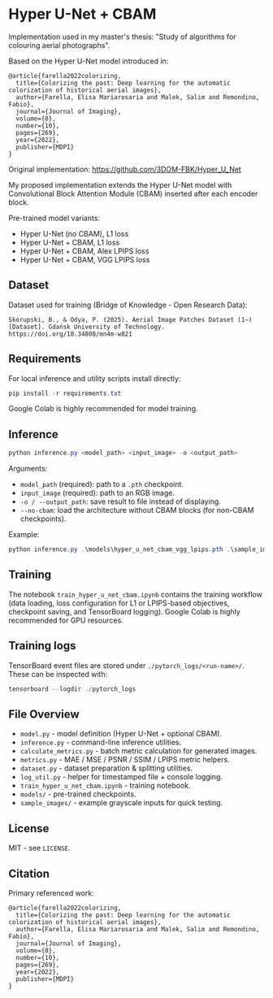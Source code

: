 # Hyper U-Net + CBAM

Implementation used in my master's thesis: "Study of algorithms for colouring aerial photographs".

Based on the Hyper U-Net model introduced in:

```
@article{farella2022colorizing,
  title={Colorizing the past: Deep learning for the automatic colorization of historical aerial images},
  author={Farella, Elisa Mariarosaria and Malek, Salim and Remondino, Fabio},
  journal={Journal of Imaging},
  volume={8},
  number={10},
  pages={269},
  year={2022},
  publisher={MDPI}
}
```

Original implementation: https://github.com/3DOM-FBK/Hyper_U_Net

My proposed implementation extends the Hyper U-Net model with Convolutional Block Attention Module (CBAM) inserted after each encoder block.

Pre-trained model variants:
- Hyper U-Net (no CBAM), L1 loss
- Hyper U-Net + CBAM, L1 loss
- Hyper U-Net + CBAM, Alex LPIPS loss
- Hyper U-Net + CBAM, VGG LPIPS loss

## Dataset

Dataset used for training (Bridge of Knowledge - Open Research Data):

```
Skorupski, B., & Odya, P. (2025). Aerial Image Patches Dataset (1–) [Dataset]. Gdańsk University of Technology. https://doi.org/10.34808/mn4m-w821
```

## Requirements

For local inference and utility scripts install directly:

```powershell
pip install -r requirements.txt
```

Google Colab is highly recommended for model training.

## Inference

```powershell
python inference.py <model_path> <input_image> -o <output_path>
```

Arguments:
- `model_path` (required): path to a `.pth` checkpoint.
- `input_image` (required): path to an RGB image.
- `-o / --output_path`: save result to file instead of displaying.
- `--no-cbam`: load the architecture without CBAM blocks (for non-CBAM checkpoints).

Example:

```powershell
python inference.py .\models\hyper_u_net_cbam_vgg_lpips.pth .\sample_images\0736.png -o .\out.png
```

## Training

The notebook `train_hyper_u_net_cbam.ipynb` contains the training workflow (data loading, loss configuration for L1 or LPIPS-based objectives, checkpoint saving, and TensorBoard logging). Google Colab is highly recommended for GPU resources.

## Training logs

TensorBoard event files are stored under `./pytorch_logs/<run-name>/`. These can be inspected with:

```powershell
tensorboard --logdir ./pytorch_logs
```

## File Overview

- `model.py` - model definition (Hyper U-Net + optional CBAM).
- `inference.py` - command-line inference utilities.
- `calculate_metrics.py` - batch metric calculation for generated images.
- `metrics.py` - MAE / MSE / PSNR / SSIM / LPIPS metric helpers.
- `dataset.py` - dataset preparation & splitting utilities.
- `log_util.py` - helper for timestamped file + console logging.
- `train_hyper_u_net_cbam.ipynb` - training notebook.
- `models/` - pre-trained checkpoints.
- `sample_images/` - example grayscale inputs for quick testing.

## License

MIT - see `LICENSE`.

## Citation

Primary referenced work:

```
@article{farella2022colorizing,
  title={Colorizing the past: Deep learning for the automatic colorization of historical aerial images},
  author={Farella, Elisa Mariarosaria and Malek, Salim and Remondino, Fabio},
  journal={Journal of Imaging},
  volume={8},
  number={10},
  pages={269},
  year={2022},
  publisher={MDPI}
}
```
